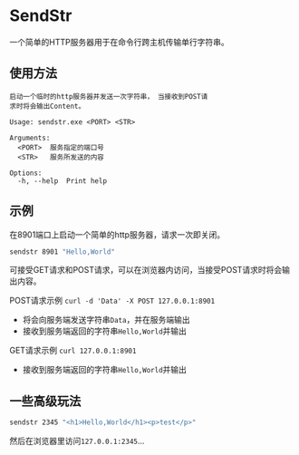 # SendStr

一个简单的HTTP服务器用于在命令行跨主机传输单行字符串。

## 使用方法

```document
启动一个临时的http服务器并发送一次字符串， 当接收到POST请
求时将会输出Content。

Usage: sendstr.exe <PORT> <STR>

Arguments:
  <PORT>  服务指定的端口号
  <STR>   服务所发送的内容

Options:
  -h, --help  Print help
```

## 示例

在8901端口上启动一个简单的http服务器，请求一次即关闭。

```cmd
sendstr 8901 "Hello,World"
```

可接受GET请求和POST请求，可以在浏览器内访问，当接受POST请求时将会输出内容。

POST请求示例 `curl -d 'Data' -X POST 127.0.0.1:8901`

- 将会向服务端发送字符串`Data`，并在服务端输出
- 接收到服务端返回的字符串`Hello,World`并输出

GET请求示例 `curl 127.0.0.1:8901`

- 接收到服务端返回的字符串`Hello,World`并输出

## 一些高级玩法

```cmd
sendstr 2345 "<h1>Hello,World</h1><p>test</p>"
```

然后在浏览器里访问`127.0.0.1:2345`...
